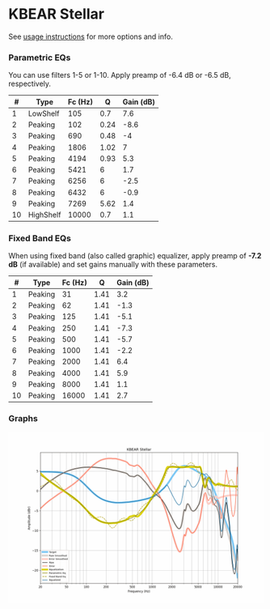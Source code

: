 # KBEAR Stellar
See [usage instructions](https://github.com/jaakkopasanen/AutoEq#usage) for more options and info.

### Parametric EQs
You can use filters 1-5 or 1-10. Apply preamp of -6.4 dB or -6.5 dB, respectively.

|   # | Type      |   Fc (Hz) |    Q |   Gain (dB) |
|-----|-----------|-----------|------|-------------|
|   1 | LowShelf  |       105 | 0.7  |         7.6 |
|   2 | Peaking   |       102 | 0.24 |        -8.6 |
|   3 | Peaking   |       690 | 0.48 |        -4   |
|   4 | Peaking   |      1806 | 1.02 |         7   |
|   5 | Peaking   |      4194 | 0.93 |         5.3 |
|   6 | Peaking   |      5421 | 6    |         1.7 |
|   7 | Peaking   |      6256 | 6    |        -2.5 |
|   8 | Peaking   |      6432 | 6    |        -0.9 |
|   9 | Peaking   |      7269 | 5.62 |         1.4 |
|  10 | HighShelf |     10000 | 0.7  |         1.1 |

### Fixed Band EQs
When using fixed band (also called graphic) equalizer, apply preamp of **-7.2 dB** (if available) and set gains manually with these parameters.

|   # | Type    |   Fc (Hz) |    Q |   Gain (dB) |
|-----|---------|-----------|------|-------------|
|   1 | Peaking |        31 | 1.41 |         3.2 |
|   2 | Peaking |        62 | 1.41 |        -1.3 |
|   3 | Peaking |       125 | 1.41 |        -5.1 |
|   4 | Peaking |       250 | 1.41 |        -7.3 |
|   5 | Peaking |       500 | 1.41 |        -5.7 |
|   6 | Peaking |      1000 | 1.41 |        -2.2 |
|   7 | Peaking |      2000 | 1.41 |         6.4 |
|   8 | Peaking |      4000 | 1.41 |         5.9 |
|   9 | Peaking |      8000 | 1.41 |         1.1 |
|  10 | Peaking |     16000 | 1.41 |         2.7 |

### Graphs
![](./KBEAR%20Stellar.png)
